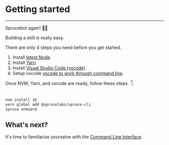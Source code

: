 # Getting started
****
Sprucebot again! 🌲🤖

Building a skill is really easy.

There are only 4 steps you need before you get started.

1. Install <a href="https://nodejs.org/en/">latest Node</a>.
2. Install <a href="https://classic.yarnpkg.com/en/docs/install/">Yarn</a>.
3. Install <a href="https://code.visualstudio.com">Visual Studio Code (vscode)</a>.
4. Setup vscode <a href="https://code.visualstudio.com/docs/setup/mac#_launching-from-the-command-line">vscode to work through command line</a>.

Once NVM, Yarn, and vscode are ready, follow these steps. 👇
<br />
<br />

```bash
nvm install 16
yarn global add @sprucelabs/spruce-cli
spruce onboard
```

## What's next?

It's time to familiarize yourselve with the [Command Line Interface](/cli).